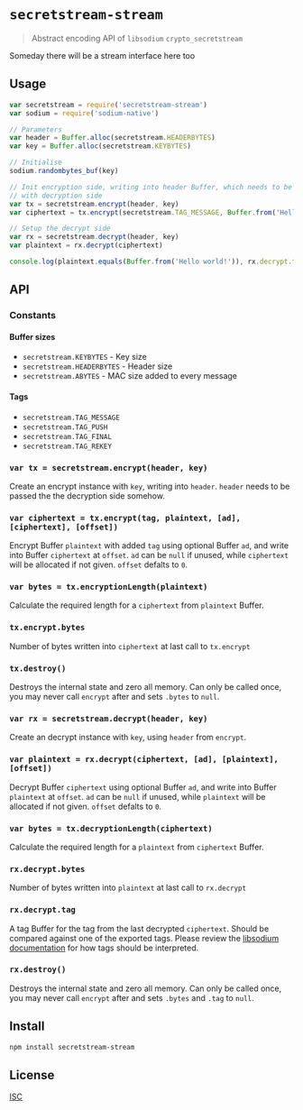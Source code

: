 # `secretstream-stream`

> Abstract encoding API of `libsodium` `crypto_secretstream`

Someday there will be a stream interface here too

## Usage

```js
var secretstream = require('secretstream-stream')
var sodium = require('sodium-native')

// Parameters
var header = Buffer.alloc(secretstream.HEADERBYTES)
var key = Buffer.alloc(secretstream.KEYBYTES)

// Initialise
sodium.randombytes_buf(key)

// Init encryption side, writing into header Buffer, which needs to be shared
// with decryption side
var tx = secretstream.encrypt(header, key)
var ciphertext = tx.encrypt(secretstream.TAG_MESSAGE, Buffer.from('Hello world!'))

// Setup the decrypt side
var rx = secretstream.decrypt(header, key)
var plaintext = rx.decrypt(ciphertext)

console.log(plaintext.equals(Buffer.from('Hello world!')), rx.decrypt.tag.equals(secretstream.TAG_MESSAGE))
```

## API

### Constants

#### Buffer sizes

- `secretstream.KEYBYTES` - Key size
- `secretstream.HEADERBYTES` - Header size
- `secretstream.ABYTES` - MAC size added to every message

#### Tags

- `secretstream.TAG_MESSAGE`
- `secretstream.TAG_PUSH`
- `secretstream.TAG_FINAL`
- `secretstream.TAG_REKEY`

### `var tx = secretstream.encrypt(header, key)`

Create an encrypt instance with `key`, writing into `header`. `header` needs to
be passed the the decryption side somehow.

### `var ciphertext = tx.encrypt(tag, plaintext, [ad], [ciphertext], [offset])`

Encrypt Buffer `plaintext` with added `tag` using optional Buffer `ad`, and
write into Buffer `ciphertext` at `offset`. `ad` can be `null` if unused, while
`ciphertext` will be allocated if not given. `offset` defalts to `0`.

### `var bytes = tx.encryptionLength(plaintext)`

Calculate the required length for a `ciphertext` from `plaintext` Buffer.

### `tx.encrypt.bytes`

Number of bytes written into `ciphertext` at last call to `tx.encrypt`

### `tx.destroy()`

Destroys the internal state and zero all memory. Can only be called once,
you may never call `encrypt` after and sets `.bytes` to `null`.

### `var rx = secretstream.decrypt(header, key)`

Create an decrypt instance with `key`, using `header` from `encrypt`.

### `var plaintext = rx.decrypt(ciphertext, [ad], [plaintext], [offset])`

Decrypt Buffer `ciphertext` using optional Buffer `ad`, and
write into Buffer `plaintext` at `offset`. `ad` can be `null` if unused, while
`plaintext` will be allocated if not given. `offset` defalts to `0`.

### `var bytes = tx.decryptionLength(ciphertext)`

Calculate the required length for a `plaintext` from `ciphertext` Buffer.

### `rx.decrypt.bytes`

Number of bytes written into `plaintext` at last call to `rx.decrypt`

### `rx.decrypt.tag`

A tag Buffer for the tag from the last decrypted `ciphertext`. Should be
compared against one of the exported tags. Please review the [libsodium
documentation](https://download.libsodium.org/doc/secret-key_cryptography/secretstream#usage)
for how tags should be interpreted.

### `rx.destroy()`

Destroys the internal state and zero all memory. Can only be called once,
you may never call `encrypt` after and sets `.bytes` and `.tag` to `null`.

## Install

```sh
npm install secretstream-stream
```

## License

[ISC](LICENSE)
